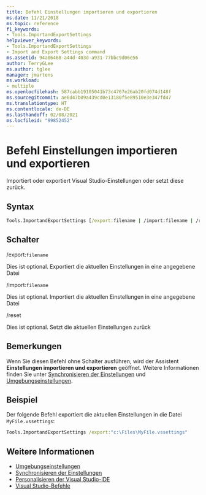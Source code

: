 ```yaml
---
title: Befehl Einstellungen importieren und exportieren
ms.date: 11/21/2018
ms.topic: reference
f1_keywords:
- Tools.ImportandExportSettings
helpviewer_keywords:
- Tools.ImportandExportSettings
- Import and Export Settings command
ms.assetid: 94a06468-a44d-403d-a931-77bbc9d06e56
author: TerryGLee
ms.author: tglee
manager: jmartens
ms.workload:
- multiple
ms.openlocfilehash: 587cabb19105041b73c4767e26ab20fd074d148f
ms.sourcegitcommit: ae6d47b09a439cd0e13180f5e89510e3e347fd47
ms.translationtype: HT
ms.contentlocale: de-DE
ms.lasthandoff: 02/08/2021
ms.locfileid: "99852452"
---
```

# <a name="import-and-export-settings-command"></a>Befehl Einstellungen importieren und exportieren

Importiert oder exportiert Visual Studio-Einstellungen oder setzt diese zurück.

## <a name="syntax"></a>Syntax

```cmd
Tools.ImportandExportSettings [/export:filename | /import:filename | /reset]
```

## <a name="switches"></a>Schalter

/export:`filename`

Dies ist optional. Exportiert die aktuellen Einstellungen in eine angegebene Datei

/import:`filename`

Dies ist optional. Importiert die aktuellen Einstellungen in eine angegebene Datei

/reset

Dies ist optional. Setzt die aktuellen Einstellungen zurück

## <a name="remarks"></a>Bemerkungen

Wenn Sie diesen Befehl ohne Schalter ausführen, wird der Assistent **Einstellungen importieren und exportieren** geöffnet. Weitere Informationen finden Sie unter [Synchronisieren der Einstellungen](../synchronized-settings-in-visual-studio.md) und [Umgebungseinstellungen](../environment-settings.md).

## <a name="example"></a>Beispiel

Der folgende Befehl exportiert die aktuellen Einstellungen in die Datei `MyFile.vssettings`:

```cmd
Tools.ImportandExportSettings /export:"c:\Files\MyFile.vssettings"
```

## <a name="see-also"></a>Weitere Informationen

- [Umgebungseinstellungen](../../ide/environment-settings.md)
- [Synchronisieren der Einstellungen](../../ide/synchronized-settings-in-visual-studio.md)
- [Personalisieren der Visual Studio-IDE](../../ide/personalizing-the-visual-studio-ide.md)
- [Visual Studio-Befehle](../../ide/reference/visual-studio-commands.md)
